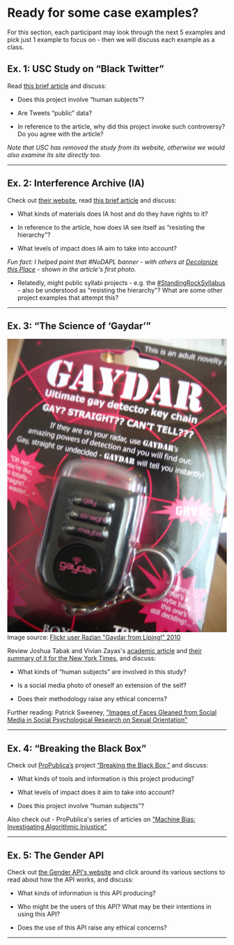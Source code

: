 # Ready for some case examples?

For this section, each participant may look through the next 5 examples and pick just 1 example to focus on - then we will discuss each example as a class.

## Ex. 1: USC Study on “Black Twitter”

Read [this brief article](https://io9.gizmodo.com/what-happens-when-scientists-study-black-twitter-1630540515) and discuss:

* Does this project involve “human subjects”?  

* Are Tweets “public” data?  

* In reference to the article, why did this project invoke such controversy? Do you agree with the article?

*Note that USC has removed the study from its website, otherwise we would also examine its site directly too.*

******

## Ex. 2: Interference Archive (IA) 

Check out [their website](http://interferencearchive.org/), read [this brief article](http://technical.ly/brooklyn/2016/11/28/interference-archive-activism-jen-hoyer/%20) and discuss:

* What kinds of materials does IA host and do they have rights to it?

* In reference to the article, how does IA see itself as “resisting the hierarchy”?

* What levels of impact does IA aim to take into account?

*Fun fact: I helped paint that #NoDAPL banner - with others at [Decolonize this Place](http://www.decolonizethisplace.org/) - shown in the article's first photo.*

* Relatedly, might public syllabi projects - e.g. the [#StandingRockSyllabus](https://nycstandswithstandingrock.wordpress.com/standingrocksyllabus/) - also be understood as "resisting the hierarchy"? What are some other project examples that attempt this?

******

## Ex. 3: “The Science of ‘Gaydar’”

![image of a novelty "gaydar ultimate gay detector keychain" toy - its packaging reads: "GAY? STRAIGHT?? CAN'T TELL??? If they are on your radar, use GAYDAR's amazing powers of detection and you will find out: Gay, straight or undecided - Gayday will tell you instantly!""](gaydar.jpeg)  
Image source: [Flickr user Razlan "Gaydar from Liping!" 2010](https://www.flickr.com/photos/razlan79/5015014046/in/photolist-bshDVi-59R91P-bshV3v-bshWEB-59R9ue-bshr5x-bshjPr-7oDa69-bshCGZ-bshJBn-bshxan-bshiLv-bshj4K-2YvuD-bshvhg-bshv2X-bshcHD-bshruM-bshwE6-sfxh4-G8nK5q-bshjp6-bshwjZ-bsi7nD-4jPXF-A6Qd-71drX3-5f874b-bshE2Z-2aEbyL-bshwT8-Cta22-jppYo-5eVh73-EwaEq-5f7QPy-5eUegC-8DafXq-2Yvup-Ct9Mq-ahEoT-nVDgqh-jpGVC-bshexR-bshd8g-59R9cP-4j42pS-24EsGD-2Yvjg-A6Qv)

Review Joshua Tabak and Vivian Zayas's [academic article](http://journals.plos.org/plosone/article?id=10.1371/journal.pone.0036671) and [their summary of it for the New York Times](http://www.nytimes.com/2012/06/03/opinion/sunday/the-science-of-gaydar.html), and discuss:

* What kinds of “human subjects” are involved in this study?

* Is a social media photo of oneself an extension of the self? 

* Does their methodology raise any ethical concerns?

Further reading: Patrick Sweeney, ["Images of Faces Gleaned from Social Media in Social Psychological Research on Sexual Orientation"](https://www.academia.edu/34001772/Images_of_Faces_Gleaned_from_Social_Media_in_Social_Psychological_Research_on_Sexual_Orientation)

******

## Ex. 4: “Breaking the Black Box” 

Check out [ProPublica’s](https://www.propublica.org/) project [“Breaking the Black Box,”](https://www.propublica.org/article/breaking-the-black-box-what-facebook-knows-about-you) and discuss:

* What kinds of tools and information is this project producing?

* What levels of impact does it aim to take into account?

* Does this project involve “human subjects”?

Also check out - ProPublica's series of articles on ["Machine Bias: Investigating Algorithmic Injustice"](https://www.propublica.org/series/machine-bias/)

******

## Ex. 5: The Gender API

Check out [the Gender API's website](https://gender-api.com/) and click around its various sections to read about how the API works, and discuss:

* What kinds of information is this API producing?

* Who might be the users of this API? What may be their intentions in using this API?

* Does the use of this API raise any ethical concerns? 

******


